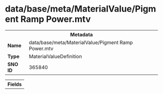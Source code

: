 <h1>data/base/meta/MaterialValue/Pigment Ramp Power.mtv</h1><table><tr><th colspan="100%">Metadata</th></tr><tr><td><b>Name</b></td><td>data/base/meta/MaterialValue/Pigment Ramp Power.mtv</td></tr><tr><td><b>Type</b></td><td>MaterialValueDefinition</td></tr><tr><td><b>SNO ID</b></td><td>365840</td></tr></table>

<table><tr><th colspan="100%">Fields</th></tr></table>


